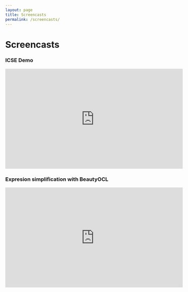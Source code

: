 ```yaml
---
layout: page
title: Screencasts
permalink: /screencasts/
---
```

# Screencasts

### ICSE Demo

<iframe width="560" height="315" src="https://www.youtube.com/embed/bFpbZht7bqY?rel=0" frameborder="0" allow="autoplay; encrypted-media" allowfullscreen></iframe>

### Expresion simplification with BeautyOCL

<iframe width="560" height="315" src="https://www.youtube.com/embed/OhJU6WrAZ8o?rel=0" frameborder="0" allow="autoplay; encrypted-media" allowfullscreen></iframe>